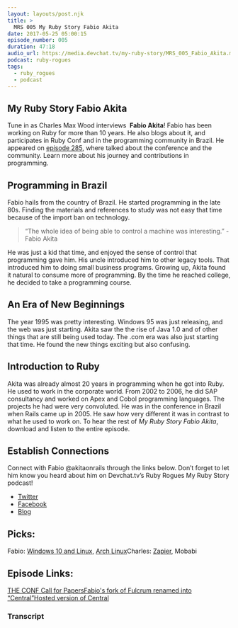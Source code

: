 ```yaml
---
layout: layouts/post.njk
title: >
  MRS 005 My Ruby Story Fabio Akita
date: 2017-05-25 05:00:15
episode_number: 005
duration: 47:18
audio_url: https://media.devchat.tv/my-ruby-story/MRS_005_Fabio_Akita.mp3
podcast: ruby-rogues
tags:
  - ruby_rogues
  - podcast
---
```


## My&nbsp;Ruby Story Fabio Akita

Tune in as&nbsp;Charles Max Wood interviews&nbsp; **Fabio Akita**!&nbsp;Fabio has been working on Ruby for more than 10 years. He also blogs about it, and participates in Ruby Conf and in the programming community in Brazil. He appeared on [episode 285](https://devchat.tv/ruby-rogues/285-rr-ruby-conf-brazil-and-building-communities-with-fabio-akita), where talked about the conference and the community. Learn more about his journey and contributions in programming.

## Programming in Brazil

Fabio hails from the country of Brazil. He started programming in the late 80s. Finding the materials and references to study was not easy that time because of the import ban on technology.

> “The whole idea of being able to control a machine was interesting.” -Fabio Akita

He was just a kid that time, and enjoyed the sense of control that programming gave him. His uncle introduced him to other legacy tools. That introduced him to doing small business programs. Growing up, Akita found it natural to consume more of programming. By the time he reached college, he decided to take a programming course.

## An Era of New Beginnings

The year 1995 was pretty interesting. Windows 95 was just releasing, and the web was just starting. Akita saw the the rise of Java 1.0 and of other things that are still being used today. The .com era was also just starting that time. He found the new things exciting but also confusing.

## Introduction to Ruby

Akita was already almost 20 years in programming when he got into Ruby. He used to work in the corporate world. From 2002 to 2006, he did SAP consultancy and worked on Apex and Cobol programming languages. The projects he had were very convoluted. He was in the conference in Brazil when Rails came up in 2005. He saw how very different it was in contrast to what he used to work on. To hear the rest of _My Ruby Story Fabio Akita_, download and listen&nbsp;to the entire episode.

## Establish Connections

Connect with Fabio&nbsp;@akitaonrails through the links below. Don’t forget to let him know you heard about him on Devchat.tv’s Ruby Rogues My Ruby Story podcast!

- [Twitter](https://twitter.com/akitaonrails)
- [Facebook](https://www.facebook.com/akitaonrails)
- [Blog](https://www.akitaonrails.com/)

## Picks:

Fabio: [Windows 10 and Linux](https://www.akitaonrails.com/2016/07/26/the-year-of-linux-on-the-desktop-it-s-usable), [Arch Linux](https://www.akitaonrails.com/archlinux)Charles: [Zapier](https://zapier.com/),&nbsp;Mobabi

## Episode Links:

[THE CONF Call for Papers](https://cfp.theconf.club/)[Fabio's fork of Fulcrum renamed into “Central”](https://github.com/Codeminer42/cm42-central)[Hosted version of Central](https://central.cm42.io/)

### Transcript
